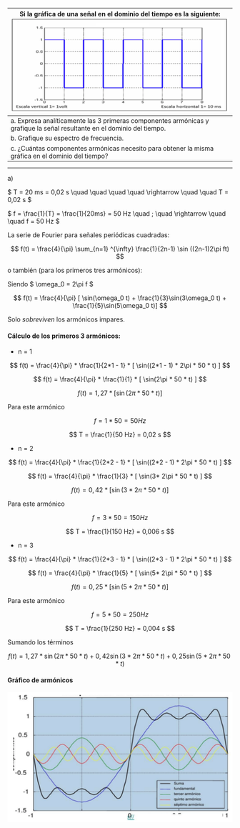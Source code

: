 | Si la gráfica de una señal en el dominio del tiempo es la siguiente: ![3-7](assets/3-7.png)                             |
| ----------------------------------------------------------------------------------------------------------------------- |
| a. Expresa analíticamente las 3 primeras componentes armónicas y grafique la señal resultante en el dominio del tiempo. |
| b. Grafique su espectro de frecuencia.                                                                                  |
| c. ¿Cuántas componentes armónicas necesito para obtener la misma gráfica en el dominio del tiempo?                      |

---

a)

$ T = 20 ms = 0,02 s \quad \quad \quad \quad \rightarrow \quad \quad T = 0,02 s $

$ f = \frac{1}{T} = \frac{1}{20ms} = 50 Hz \quad \; \quad \rightarrow \quad \quad f = 50 Hz $

La serie de Fourier para señales periódicas cuadradas:

$$
f(t) = \frac{4}{\pi} \sum_{n=1} ^{\infty} \frac{1}{2n-1} \sin ((2n-1)2\pi ft)
$$

o también (para los primeros tres armónicos):

Siendo $ \omega_0 = 2\pi f $

$$
f(t) = \frac{4}{\pi} [ \sin(\omega_0 t) + \frac{1}{3}\sin(3\omega_0 t) + \frac{1}{5}\sin(5\omega_0 t)]
$$

Solo _sobreviven_ los armónicos impares.

#### Cálculo de los primeros 3 armónicos:

- n = 1

$$
f(t) = \frac{4}{\pi} * \frac{1}{2*1 - 1} * [ \sin((2*1 - 1) * 2\pi * 50 * t) ]
$$

$$
f(t) = \frac{4}{\pi} * \frac{1}{1} * [ \sin(2\pi * 50 * t) ]
$$

$$
f(t) = 1,27 * [ \sin(2\pi * 50 * t) ]
$$

Para este armónico

$$
f = 1 * 50 = 50 Hz
$$

$$
T = \frac{1}{50 Hz} = 0,02 s
$$

- n = 2

$$
f(t) = \frac{4}{\pi} * \frac{1}{2*2 - 1} * [ \sin((2*2 - 1) * 2\pi * 50 * t) ]
$$

$$
f(t) = \frac{4}{\pi} * \frac{1}{3} * [ \sin(3* 2\pi * 50 * t) ]
$$

$$
f(t) = 0,42 * [ \sin(3* 2\pi * 50 * t) ]
$$

Para este armónico

$$
f = 3 * 50 = 150 Hz
$$

$$
T = \frac{1}{150 Hz} = 0,006 s
$$

- n = 3

$$
f(t) = \frac{4}{\pi} * \frac{1}{2*3 - 1} * [ \sin((2*3 - 1) * 2\pi * 50 * t) ]
$$

$$
f(t) = \frac{4}{\pi} * \frac{1}{5} * [ \sin(5* 2\pi * 50 * t) ]
$$

$$
f(t) = 0,25 * [ \sin(5* 2\pi * 50 * t) ]
$$

Para este armónico

$$
f = 5 * 50 = 250 Hz
$$

$$
T = \frac{1}{250 Hz} = 0,004 s
$$

Sumando los términos

$$
f(t) = 1,27 * \sin(2\pi * 50 * t) + 0,42\sin(3*2\pi * 50 * t) + 0,25\sin(5*2\pi * 50 * t)
$$

#### Gráfico de armónicos

![3-7 Gráfico de armónicas](assets/3-7-grafico-de-armonicas.png)
